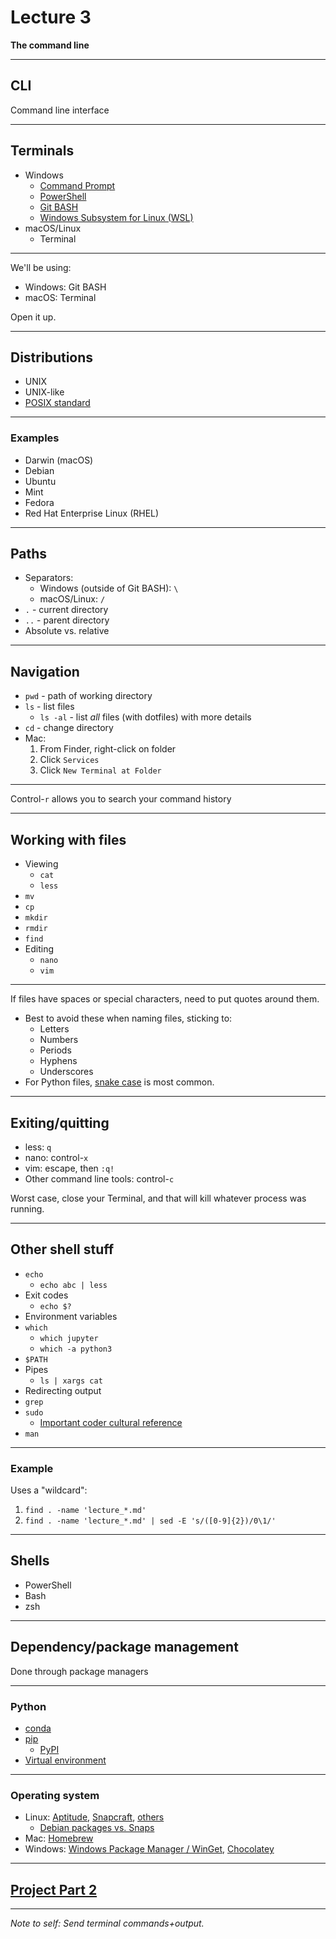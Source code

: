 # Lecture 3

**The command line**

---

## CLI

Command line interface

---

## Terminals

- Windows
  - [Command Prompt](https://www.dell.com/support/kbdoc/en-us/000130703/the-command-prompt-what-it-is-and-how-to-use-it-on-a-dell-system)
  - [PowerShell](https://learn.microsoft.com/en-us/powershell/scripting/overview)
  - [Git BASH](https://gitforwindows.org/)
  - [Windows Subsystem for Linux (WSL)](https://learn.microsoft.com/en-us/windows/wsl/about)
- macOS/Linux
  - Terminal

---

We'll be using:

- Windows: Git BASH
- macOS: Terminal

Open it up.

---

## Distributions

- UNIX
- UNIX-like
- [POSIX standard](https://en.wikipedia.org/wiki/POSIX)

---

### Examples

- Darwin (macOS)
- Debian
- Ubuntu
- Mint
- Fedora
- Red Hat Enterprise Linux (RHEL)

---

## Paths

- Separators:
  - Windows (outside of Git BASH): `\`
  - macOS/Linux: `/`
- `.` - current directory
- `..` - parent directory
- Absolute vs. relative

---

## Navigation

- `pwd` - path of working directory
- `ls` - list files
  - `ls -al` - list _all_ files (with dotfiles) with more details
- `cd` - change directory
- Mac:
  1. From Finder, right-click on folder
  1. Click `Services`
  1. Click `New Terminal at Folder`

---

Control-`r` allows you to search your command history

---

## Working with files

- Viewing
  - `cat`
  - `less`
- `mv`
- `cp`
- `mkdir`
- `rmdir`
- `find`
- Editing
  - `nano`
  - `vim`

---

If files have spaces or special characters, need to put quotes around them.

- Best to avoid these when naming files, sticking to:
  - Letters
  - Numbers
  - Periods
  - Hyphens
  - Underscores
- For Python files, [snake case](https://en.wikipedia.org/wiki/Snake_case) is most common.

---

## Exiting/quitting

- less: `q`
- nano: control-`x`
- vim: escape, then `:q!`
- Other command line tools: control-`c`

Worst case, close your Terminal, and that will kill whatever process was running.

---

## Other shell stuff

- `echo`
  - `echo abc | less`
- Exit codes
  - `echo $?`
- Environment variables
- `which`
  - `which jupyter`
  - `which -a python3`
- `$PATH`
- Pipes
  - `ls | xargs cat`
- Redirecting output
- `grep`
- `sudo`
  - [Important coder cultural reference](https://xkcd.com/149/)
- `man`

---

### Example

Uses a "wildcard":

1. `find . -name 'lecture_*.md'`
1. `find . -name 'lecture_*.md' | sed -E 's/([0-9]{2})/0\1/'`

---

## Shells

- PowerShell
- Bash
- zsh

---

## Dependency/package management

Done through package managers

---

### Python

- [conda](https://docs.conda.io/projects/conda/en/stable/user-guide/getting-started.html)
- [pip](https://packaging.python.org/en/latest/tutorials/installing-packages/)
  - [PyPI](https://pypi.org/)
- [Virtual environment](https://docs.python.org/3/library/venv.html)

---

### Operating system

- Linux: [Aptitude](https://documentation.ubuntu.com/server/how-to/software/package-management/), [Snapcraft](https://snapcraft.io/docs), [others](https://www.linode.com/docs/guides/linux-package-management-overview/)
  - [Debian packages vs. Snaps](https://www.reddit.com/r/Ubuntu/comments/a364ii/proscons_of_snap_vs_apt/)
- Mac: [Homebrew](https://brew.sh/)
- Windows: [Windows Package Manager / WinGet](https://learn.microsoft.com/en-us/windows/package-manager/), [Chocolatey](https://chocolatey.org/)

---

## [Project Part 2](../docs/project.md#part-2)

---

_Note to self: Send terminal commands+output._
